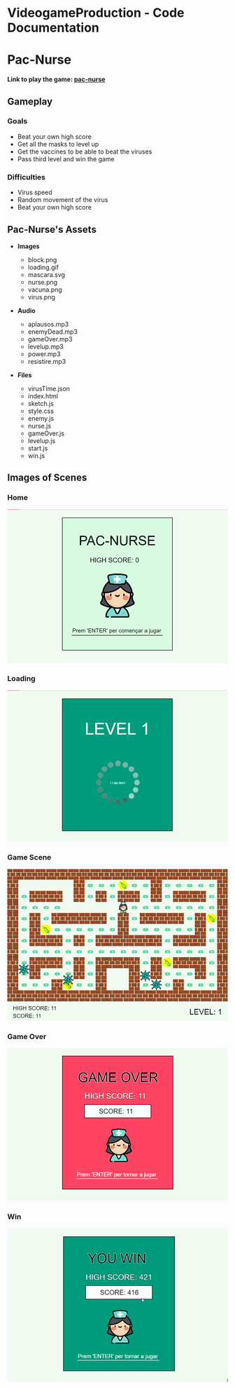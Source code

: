 # VideogameProduction - Code Documentation

# Pac-Nurse

**Link to play the game: [pac-nurse](https://editor.p5js.org/marinaurpi267/full/NOSOekFOf)**


## Gameplay

### Goals
* Beat your own high score
* Get all the masks to level up
* Get the vaccines to be able to beat the viruses
* Pass third level and win the game

### Difficulties
* Virus speed
* Random movement of the virus
* Beat your own high score


## Pac-Nurse's Assets

* **Images**
  * block.png
  * loading.gif
  * mascara.svg
  * nurse.png
  * vacuna.png
  * virus.png

* **Audio**
  * aplausos.mp3
  * enemyDead.mp3
  * gameOver.mp3
  * levelup.mp3
  * power.mp3
  * resistire.mp3

* **Files**
  * virusTime.json
  * index.html
  * sketch.js
  * style.css
  * enemy.js
  * nurse.js
  * gameOver.js
  * levelup.js
  * start.js
  * win.js


## Images of Scenes

### Home
![home](home.PNG)

### Loading
![loading](loading.PNG)

### Game Scene
![level1](GameScene.PNG)

### Game Over 
![gameOver](GameOver.PNG)

### Win 
![win](win.PNG)
